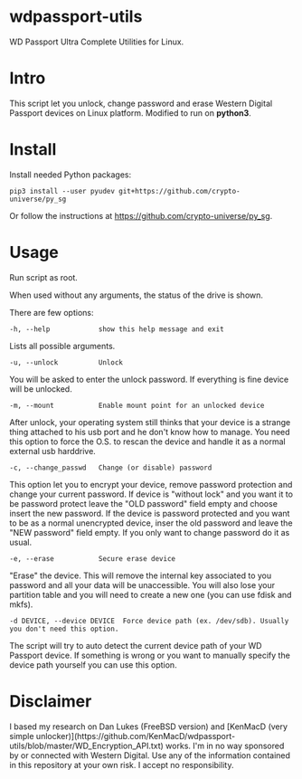 # wdpassport-utils
WD Passport Ultra Complete Utilities for Linux.

<h1> Intro </h1>

This script let you unlock, change password and erase Western Digital Passport devices on Linux platform. Modified to run on **python3**.

<h1> Install </h1>

Install needed Python packages:
```
pip3 install --user pyudev git+https://github.com/crypto-universe/py_sg
```

Or follow the instructions at https://github.com/crypto-universe/py_sg.

<h1> Usage </h1>

Run script as root.

When used without any arguments, the status of the drive is shown.

There are few options:
```
-h, --help            show this help message and exit
```
Lists all possible arguments.

```
-u, --unlock          Unlock
```
You will be asked to enter the unlock password. If everything is fine device will be unlocked.

```
-m, --mount           Enable mount point for an unlocked device
```
After unlock, your operating system still thinks that your device is a strange thing attached to his usb port and he don't know how to manage. You need this option to force the O.S. to rescan the device and handle it as a normal external usb harddrive.

```
-c, --change_passwd   Change (or disable) password
```
This option let you to encrypt your device, remove password protection and change your current password.
If device is "without lock" and you want it to be password protect leave the "OLD password" field empty and choose insert the new password.
If the device is password protected and you want to be as a normal unencrypted device, inser the old password and leave the "NEW password" field empty.
If you only want to change password do it as usual.

```
-e, --erase           Secure erase device
```
"Erase" the device. This will remove the internal key associated to you password and all your data will be unaccessible. You will also lose your partition table and you will need to create a new one (you can use fdisk and mkfs).

```
-d DEVICE, --device DEVICE  Force device path (ex. /dev/sdb). Usually you don't need this option.
```
The script will try to auto detect the current device path of your WD Passport device.
If something is wrong or you want to manually specify the device path yourself you can use this option.

<h1>Disclaimer</h1>
I based my research on Dan Lukes (FreeBSD version) and [KenMacD (very simple unlocker)](https://github.com/KenMacD/wdpassport-utils/blob/master/WD_Encryption_API.txt) works. 
I'm in no way sponsored by or connected with Western Digital.
Use any of the information contained in this repository at your own risk. I accept no
responsibility.
